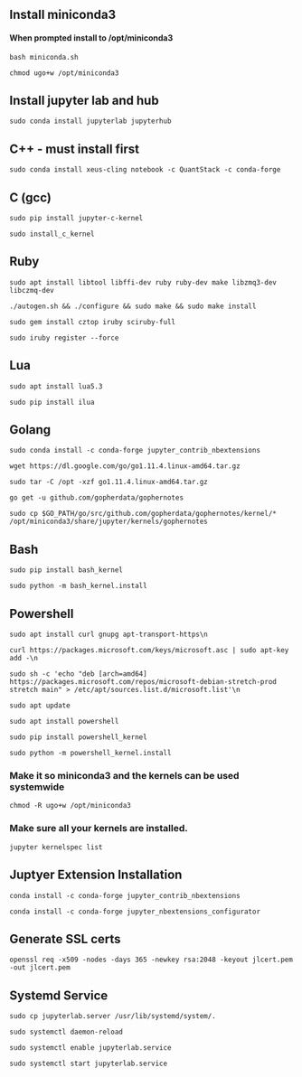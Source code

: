## Install miniconda3

#### When prompted install to /opt/miniconda3

    bash miniconda.sh

    chmod ugo+w /opt/miniconda3

## Install jupyter lab and hub

    sudo conda install jupyterlab jupyterhub

## C++ - must install first 

    sudo conda install xeus-cling notebook -c QuantStack -c conda-forge

## C (gcc)

    sudo pip install jupyter-c-kernel
    
    sudo install_c_kernel

## Ruby 

    sudo apt install libtool libffi-dev ruby ruby-dev make libzmq3-dev libczmq-dev

    ./autogen.sh && ./configure && sudo make && sudo make install
    
    sudo gem install cztop iruby sciruby-full
    
    sudo iruby register --force

## Lua

    sudo apt install lua5.3

    sudo pip install ilua

## Golang

    sudo conda install -c conda-forge jupyter_contrib_nbextensions

    wget https://dl.google.com/go/go1.11.4.linux-amd64.tar.gz
    
    sudo tar -C /opt -xzf go1.11.4.linux-amd64.tar.gz
    
    go get -u github.com/gopherdata/gophernotes

    sudo cp $GO_PATH/go/src/github.com/gopherdata/gophernotes/kernel/* /opt/miniconda3/share/jupyter/kernels/gophernotes

## Bash

    sudo pip install bash_kernel

    sudo python -m bash_kernel.install

## Powershell

    sudo apt install curl gnupg apt-transport-https\n

    curl https://packages.microsoft.com/keys/microsoft.asc | sudo apt-key add -\n

    sudo sh -c 'echo "deb [arch=amd64] https://packages.microsoft.com/repos/microsoft-debian-stretch-prod stretch main" > /etc/apt/sources.list.d/microsoft.list'\n

    sudo apt update
    
    sudo apt install powershell
    
    sudo pip install powershell_kernel
    
    sudo python -m powershell_kernel.install

### Make it so miniconda3 and the kernels can be used systemwide

    chmod -R ugo+w /opt/miniconda3

### Make sure all your kernels are installed. 

    jupyter kernelspec list


## Juptyer Extension Installation

    conda install -c conda-forge jupyter_contrib_nbextensions

    conda install -c conda-forge jupyter_nbextensions_configurator


## Generate SSL certs

    openssl req -x509 -nodes -days 365 -newkey rsa:2048 -keyout jlcert.pem -out jlcert.pem

## Systemd Service 

    sudo cp jupyterlab.server /usr/lib/systemd/system/.
    
    sudo systemctl daemon-reload

    sudo systemctl enable jupyterlab.service

    sudo systemctl start jupyterlab.service
